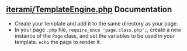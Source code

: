 [iterami/TemplateEngine.php](https://github.com/iterami/TemplateEngine.php) Documentation
-----------------------------------------------------------------------------------------

* Create your template and add it to the same directory as your page.
* In your page `.php` file, `require_once 'page.class.php';`, create a new instance of the `Page` class, and set the variables to be used in your template. `echo` the page to render it.
